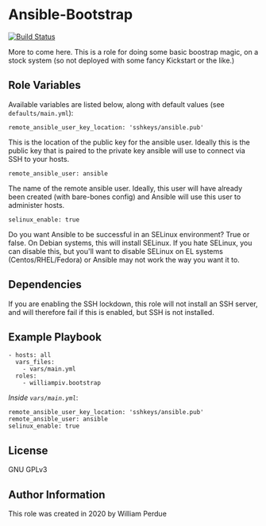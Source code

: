 # Ansible-Bootstrap

[![Build Status](https://travis-ci.org/williampiv/ansible-role-bootstrap.svg?branch=master)](https://travis-ci.org/williampiv/ansible-role-bootstrap)

More to come here. This is a role for doing some basic boostrap magic, on a stock system (so not deployed with some fancy Kickstart or the like.)

## Role Variables

Available variables are listed below, along with default values (see `defaults/main.yml`):

    remote_ansible_user_key_location: 'sshkeys/ansible.pub'

This is the location of the public key for the ansible user. Ideally this is the public key that is paired to the private key ansible will use to connect via SSH to your hosts.

    remote_ansible_user: ansible

The name of the remote ansible user. Ideally, this user will have already been created (with bare-bones config) and Ansible will use this user to administer hosts.

    selinux_enable: true

Do you want Ansible to be successful in an SELinux environment? True or false. On Debian systems, this will install SELinux. If you hate SELinux, you can disable this, but you'll want to disable SELinux on EL systems (Centos/RHEL/Fedora) or Ansible may not work the way you want it to.

## Dependencies

If you are enabling the SSH lockdown, this role will not install an SSH server, and will therefore fail if this is enabled, but SSH is not installed.

## Example Playbook

    - hosts: all
      vars_files:
        - vars/main.yml
      roles:
        - williampiv.bootstrap

*Inside `vars/main.yml`*:

    remote_ansible_user_key_location: 'sshkeys/ansible.pub'
    remote_ansible_user: ansible
    selinux_enable: true

## License

GNU GPLv3

## Author Information

This role was created in 2020 by William Perdue
